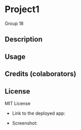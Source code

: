 # Project1
Group 18

## Description

## Usage

## Credits (colaborators)

## License
MIT License

* Link to the deployed app:

* Screenshot: 